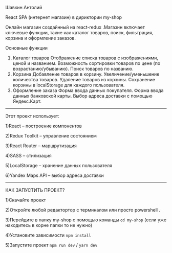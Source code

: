 Шавкин Антолий 

React SPA (интернет магазин) в дириктории my-shop

Онлайн магазин создайнный на react-redux .Магазин включает ключевые функции, такие как каталог товаров, поиск, фильтрация, корзина и оформление заказов.

Основные функции
  1) Каталог товаров
  Отображение списка товаров с изображениями, ценой и названием.
  Возможность сортировки товаров по цене (по возрастанию/убыванию).
  Поиск товаров по названию.
  2) Корзина
  Добавление товаров в корзину.
  Увеличение/уменьшение количества товаров.
  Удаление товаров из корзины.
  Сохранение корзины в localStorage для каждого пользователя.
  3) Оформление заказа
  Форма ввода данных покупателя.
  Форма ввода данных банковской карты.
  Выбор адреса доставки с помощью Яндекс.Карт.
---------------------------------------------------------------------------------------------------------

Этот проект использует:

  1)React – построение компонентов
  
  2)Redux Toolkit – управление состоянием

  3)React Router – маршрутизация

  4)SASS – стилизация

  5)LocalStorage – хранение данных пользователя

  6)Yandex Maps API – выбор адреса доставки

  ----------------------------------------


КАК ЗАПУСТИТЬ ПРОЕКТ?

1)Скачайте проект

2)Откройте любой редактортор с терминалом или просто powershell .

3)Перейдите в папку my-shop c помощью команды `cd my-shop` (если уже находитесь в корне папки то не нужно)

4)Установите зависимости `npm install` 

5)Запустите проект `npm run dev` / `yarn dev`








